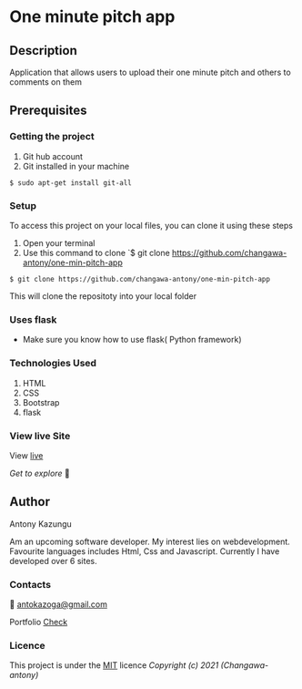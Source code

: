 # One minute pitch app
## Description
Application that allows users to upload their one minute pitch and others to comments on them
## Prerequisites
### Getting the project
1. Git hub account
2. Git installed in your machine
```
$ sudo apt-get install git-all
```
### Setup
To access this project on your local files, you can clone it using these steps
1. Open your terminal
1. Use this command to clone `$ git clone https://github.com/changawa-antony/one-min-pitch-app
```
$ git clone https://github.com/changawa-antony/one-min-pitch-app
```
 This will clone the repositoty into your local folder
### Uses flask
* Make sure you know how to use flask( Python framework)

### Technologies Used
1. HTML
2. CSS
3. Bootstrap
4. flask
### View live Site
View [live]()

*Get to explore* :rocket:
## Author
Antony Kazungu

Am an upcoming software developer. My interest lies on webdevelopment. Favourite languages includes Html, Css and Javascript. Currently I have developed over 6 sites.
### Contacts
:email: antokazoga@gmail.com

Portfolio [Check](https://changawa-antony.github.io/my-portfolio/)
### Licence
This project is under the  [MIT](LICENSE) licence
*Copyright (c) 2021 (Changawa-antony)*